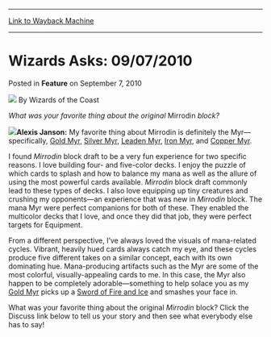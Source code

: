 
---
[Link to Wayback Machine](https://web.archive.org/web/20220128112628/https://magic.wizards.com/en/articles/archive/feature/wizards-asks-09072010-2010-09-07)

[_metadata_:author]:- "Wizards of the Coast"
[_metadata_:description]:- "What was your favorite thing about the original Mirrodin block?Alexis Janson: My favorite thing about Mirrodin is definitely the Myr—specifically, Gold Myr, Silver Myr, Leaden Myr, Iron Myr, and Copper Myr.I found Mirrodin block draft to be a very fun experience for two specific reasons. I love building four- and five-color decks. I enjoy the puzzle of which cards to splash"
[_metadata_:generator]:- "Drupal 7 (http://drupal.org)"
[_metadata_:node]:- "601321"
[_metadata_:publish_date]:- "2010-09-07"
[_metadata_:source]:- "div-main-content"
[_metadata_:title]:- "Wizards Asks: 09/07/2010"
[_metadata_:wayback_capture_timestamp]:- "2022-01-28 11:26:28"
[_metadata_:wayback_raw_url]:- "https://web.archive.org/web/20220128112628id_/https://magic.wizards.com/en/articles/archive/feature/wizards-asks-09072010-2010-09-07"
[_metadata_:wayback_url]:- "https://magic.wizards.com/en/articles/archive/feature/wizards-asks-09072010-2010-09-07"
---


Wizards Asks: 09/07/2010
========================



 Posted in **Feature**
 on September 7, 2010 






![](https://media.magic.wizards.com/styles/auth_small/public/images/person/wizards_author.jpg)
By Wizards of the Coast











*What was your favorite thing about the original* Mirrodin *block?*

![](https://media.magic.wizards.com/image_legacy_migration/magic/images/mtgcom/authorpics/authorpic_alexisjanson.jpg)**Alexis Janson:** My favorite thing about Mirrodin is definitely the Myr—specifically, [Gold Myr](https://gatherer.wizards.com/Pages/Card/Details.aspx?name=Gold+Myr), [Silver Myr](https://gatherer.wizards.com/Pages/Card/Details.aspx?name=Silver+Myr), [Leaden Myr](https://gatherer.wizards.com/Pages/Card/Details.aspx?name=Leaden+Myr), [Iron Myr](https://gatherer.wizards.com/Pages/Card/Details.aspx?name=Iron+Myr), and [Copper Myr](https://gatherer.wizards.com/Pages/Card/Details.aspx?name=Copper+Myr).

I found *Mirrodin* block draft to be a very fun experience for two specific reasons. I love building four- and five-color decks. I enjoy the puzzle of which cards to splash and how to balance my mana as well as the allure of using the most powerful cards available. *Mirrodin* block draft commonly lead to these types of decks. I also love equipping up tiny creatures and crushing my opponents—an experience that was new in *Mirrodin* block. The mana Myr were perfect companions for both of these. They enabled the multicolor decks that I love, and once they did that job, they were perfect targets for Equipment.

From a different perspective, I’ve always loved the visuals of mana-related cycles. Vibrant, heavily hued cards always catch my eye, and these cycles produce five different takes on a similar concept, each with its own dominating hue. Mana-producing artifacts such as the Myr are some of the most colorful, visually-appealing cards to me. In this case, the Myr also happen to be completely adorable—something to help solace you as my [Gold Myr](https://gatherer.wizards.com/Pages/Card/Details.aspx?name=Gold+Myr) picks up a [Sword of Fire and Ice](https://gatherer.wizards.com/Pages/Card/Details.aspx?name=Sword+of+Fire+and+Ice) and smashes your face in.

What was your favorite thing about the original *Mirrodin* block? Click the Discuss link below to tell us your story and then see what everybody else has to say!







